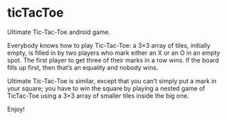 # ticTacToe
Ultimate Tic-Tac-Toe android game.

Everybody knows how to play Tic-Tac-Toe: a 3×3 array of tiles, initially empty,
is filled in by two players who mark either an X or an O in an empty spot.
The first player to get three of their marks in a row wins. If the board fills up
first, then that’s an equality and nobody wins.

Ultimate Tic-Tac-Toe  is similar, except that you can’t simply put a mark in
your square; you have to win the square by playing a nested game of TicTac-Toe using a 3×3 array of smaller tiles inside the big one.

Enjoy!
